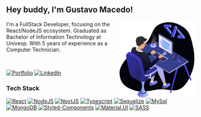 ## Hey buddy, I'm Gustavo Macedo!

[<img src="./public/work.svg" width="40%" max-width="800px" align="right" alt="Banner">](#)

I'm a FullStack Developer, focusing on the React/NodeJS ecosystem. Graduated as Bachelor of Information Technology at Univesp. With 5 years of experience as a Computer Technician.

<br />

[<img src="https://img.shields.io/badge/portfolio-4545e5.svg?style=for-the-badge&logo=riotgames&logoColor=white" alt="Portfolio" />](https://devgustavomacedo.vercel.app)
[<img src="https://img.shields.io/badge/linkedin-4545e5.svg?style=for-the-badge&logo=linkedin&logoColor=white" alt="Linkedin" />](https://www.linkedin.com/devgustavomacedo)

### Tech Stack

[<img src="https://img.shields.io/badge/REACT-363f8c.svg?style=for-the-badge&logo=react&logoColor=white" alt="React" />](#) [<img src="https://img.shields.io/badge/nodejs-363f8c?style=for-the-badge&logo=node.js&logoColor=white" alt="NodeJS" />](#) [<img src="https://img.shields.io/badge/NEXTJS-363f8c?style=for-the-badge&logo=next.js&logoColor=white" alt="NextJS" />](#) [<img src="https://img.shields.io/badge/typescript-363f8c.svg?style=for-the-badge&logo=typescript&logoColor=white" alt="Typescript" />](#) [<img src="https://img.shields.io/badge/sequelize-363f8c.svg?style=for-the-badge&logo=sequelize&logoColor=white" alt="Sequelize" />](#) [<img src="https://img.shields.io/badge/mysql-363f8c.svg?style=for-the-badge&logo=mysql&logoColor=white" alt="MySql" />](#) [<img src="https://img.shields.io/badge/mongodb-363f8c.svg?style=for-the-badge&logo=mongodb&logoColor=white" alt="MongoDB" />](#) [<img src="https://img.shields.io/badge/styled--components-363f8c?style=for-the-badge&logo=styled-components&logoColor=white" alt="Styled-Components" />](#) [<img src="https://img.shields.io/badge/Material.UI-363f8c?style=for-the-badge&logo=mui&logoColor=white" alt="Material.UI" />](#) [<img src="https://img.shields.io/badge/SASS-363f8c.svg?style=for-the-badge&logo=SASS&logoColor=white" alt="SASS" />](#)
